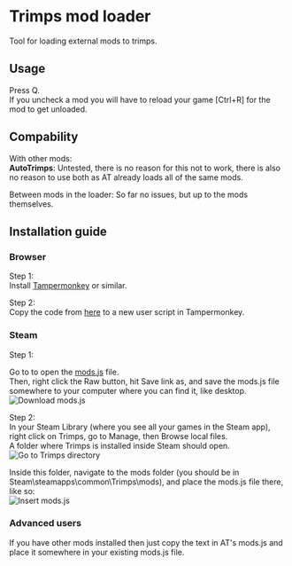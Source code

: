 # Trimps mod loader
Tool for loading external mods to trimps.

## Usage  
Press Q.  
If you uncheck a mod you will have to reload your game [Ctrl+R] for the mod to get unloaded.

## Compability  
With other mods:  
**AutoTrimps**: Untested, there is no reason for this not to work, there is also no reason to use both as AT already loads all of the same mods.

Between mods in the loader: So far no issues, but up to the mods themselves.

## Installation guide

### Browser
Step 1:  
Install [Tampermonkey](https://www.tampermonkey.net/) or similar.

Step 2:  
Copy the code from [here](https://github.com/GodNooNoo/TrimpsModLoader/blob/main/tampermonkey.js) to a new user script in Tampermonkey.
### Steam

Step 1:

Go to to open the [mods.js](https://github.com/GodNooNoo/TrimpsModLoader/blob/main/mods.js) file.  
Then, right click the Raw button, hit Save link as, and save the mods.js file somewhere to your computer where you can find it, like desktop.  
![Download mods.js](https://i.imgur.com/opuO6yd.png)

Step 2:  
In your Steam Library (where you see all your games in the Steam app), right click on Trimps, go to Manage, then Browse local files.  
A folder where Trimps is installed inside Steam should open.  
![Go to Trimps directory](https://imgur.com/cr35LK2.png)

Inside this folder, navigate to the mods folder (you should be in Steam\steamapps\common\Trimps\mods), and place the mods.js file there, like so:  
![Insert mods.js](https://imgur.com/muW6cUh.png)

### Advanced users  
If you have other mods installed then just copy the text in AT's mods.js and place it somewhere in your existing mods.js file.
